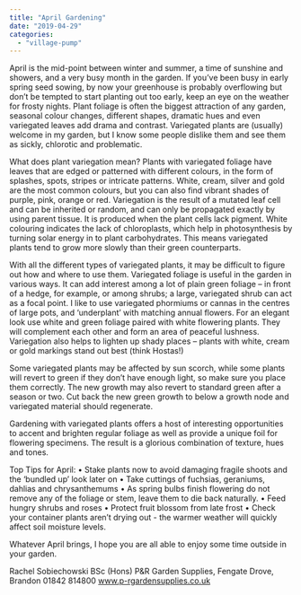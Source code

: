 ```yaml
---
title: "April Gardening"
date: "2019-04-29"
categories: 
  - "village-pump"
---
```


April is the mid-point between winter and summer, a time of sunshine and showers, and a very busy month in the garden. If you’ve been busy in early spring seed sowing, by now your greenhouse is probably overflowing but don’t be tempted to start planting out too early, keep an eye on the weather for frosty nights. Plant foliage is often the biggest attraction of any garden, seasonal colour changes, different shapes, dramatic hues and even variegated leaves add drama and contrast. Variegated plants are (usually) welcome in my garden, but I know some people dislike them and see them as sickly, chlorotic and problematic.

What does plant variegation mean? Plants with variegated foliage have leaves that are edged or patterned with different colours, in the form of splashes, spots, stripes or intricate patterns. White, cream, silver and gold are the most common colours, but you can also find vibrant shades of purple, pink, orange or red. Variegation is the result of a mutated leaf cell and can be inherited or random, and can only be propagated exactly by using parent tissue. It is produced when the plant cells lack pigment. White colouring indicates the lack of chloroplasts, which help in photosynthesis by turning solar energy in to plant carbohydrates. This means variegated plants tend to grow more slowly than their green counterparts.

With all the different types of variegated plants, it may be difficult to figure out how and where to use them. Variegated foliage is useful in the garden in various ways. It can add interest among a lot of plain green foliage – in front of a hedge, for example, or among shrubs; a large, variegated shrub can act as a focal point. I like to use variegated phormiums or cannas in the centres of large pots, and ‘underplant’ with matching annual flowers. For an elegant look use white and green foliage paired with white flowering plants. They will complement each other and form an area of peaceful lushness. Variegation also helps to lighten up shady places – plants with white, cream or gold markings stand out best (think Hostas!)

Some variegated plants may be affected by sun scorch, while some plants will revert to green if they don’t have enough light, so make sure you place them correctly. The new growth may also revert to standard green after a season or two. Cut back the new green growth to below a growth node and variegated material should regenerate.

Gardening with variegated plants offers a host of interesting opportunities to accent and brighten regular foliage as well as provide a unique foil for flowering specimens. The result is a glorious combination of texture, hues and tones.

Top Tips for April: • Stake plants now to avoid damaging fragile shoots and the ‘bundled up’ look later on • Take cuttings of fuchsias, geraniums, dahlias and chrysanthemums • As spring bulbs finish flowering do not remove any of the foliage or stem, leave them to die back naturally. • Feed hungry shrubs and roses • Protect fruit blossom from late frost • Check your container plants aren’t drying out - the warmer weather will quickly affect soil moisture levels.

Whatever April brings, I hope you are all able to enjoy some time outside in your garden.

Rachel Sobiechowski BSc (Hons) P&R Garden Supplies, Fengate Drove, Brandon 01842 814800 www.p-rgardensupplies.co.uk
